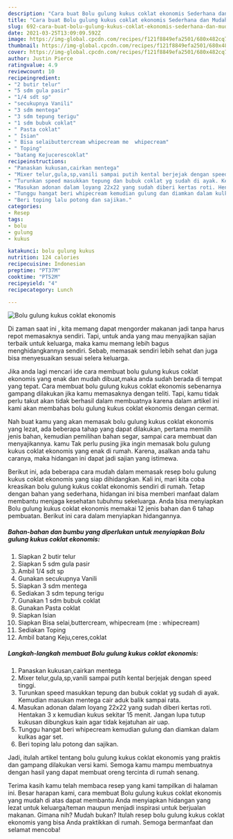```yaml
---
description: "Cara buat Bolu gulung kukus coklat ekonomis Sederhana dan Mudah Dibuat"
title: "Cara buat Bolu gulung kukus coklat ekonomis Sederhana dan Mudah Dibuat"
slug: 692-cara-buat-bolu-gulung-kukus-coklat-ekonomis-sederhana-dan-mudah-dibuat
date: 2021-03-25T13:09:09.592Z
image: https://img-global.cpcdn.com/recipes/f121f8849efa2501/680x482cq70/bolu-gulung-kukus-coklat-ekonomis-foto-resep-utama.jpg
thumbnail: https://img-global.cpcdn.com/recipes/f121f8849efa2501/680x482cq70/bolu-gulung-kukus-coklat-ekonomis-foto-resep-utama.jpg
cover: https://img-global.cpcdn.com/recipes/f121f8849efa2501/680x482cq70/bolu-gulung-kukus-coklat-ekonomis-foto-resep-utama.jpg
author: Justin Pierce
ratingvalue: 4.9
reviewcount: 10
recipeingredient:
- "2 butir telur"
- "5 sdm gula pasir"
- "1/4 sdt sp"
- "secukupnya Vanili"
- "3 sdm mentega"
- "3 sdm tepung terigu"
- "1 sdm bubuk coklat"
- " Pasta coklat"
- " Isian"
- " Bisa selaibuttercream whipecream me  whipecream"
- " Toping"
- "batang Kejucerescoklat"
recipeinstructions:
- "Panaskan kukusan,cairkan mentega"
- "Mixer telur,gula,sp,vanili sampai putih kental berjejak dengan speed tinggi."
- "Turunkan speed masukkan tepung dan bubuk coklat yg sudah di ayak. Kemudian masukan mentega cair aduk balik sampai rata."
- "Masukan adonan dalam loyang 22x22 yang sudah diberi kertas roti. Hentakan 3 x kemudian kukus sekitar 15 menit. Jangan lupa tutup kukusan dibungkus kain agar tidak kejatuhan air uap."
- "Tunggu hangat beri whipecream kemudian gulung dan diamkan dalam kulkas agar set."
- "Beri toping lalu potong dan sajikan."
categories:
- Resep
tags:
- bolu
- gulung
- kukus

katakunci: bolu gulung kukus 
nutrition: 124 calories
recipecuisine: Indonesian
preptime: "PT37M"
cooktime: "PT52M"
recipeyield: "4"
recipecategory: Lunch

---
```



![Bolu gulung kukus coklat ekonomis](https://img-global.cpcdn.com/recipes/f121f8849efa2501/680x482cq70/bolu-gulung-kukus-coklat-ekonomis-foto-resep-utama.jpg)

Di zaman  saat ini , kita memang dapat mengorder makanan jadi tanpa harus repot memasaknya sendiri. Tapi, untuk anda yang mau menyajikan sajian terbaik untuk keluarga, maka kamu memang lebih bagus menghidangkannya sendiri. Sebab, memasak sendiri lebih sehat dan juga bisa menyesuaikan sesuai selera keluarga.

Jika anda lagi mencari ide cara membuat bolu gulung kukus coklat ekonomis yang enak dan mudah dibuat,maka anda sudah berada di tempat yang tepat. Cara membuat bolu gulung kukus coklat ekonomis  sebenarnya gampang dilakukan jika kamu memasaknya dengan teliti. Tapi, kamu tidak perlu takut akan tidak berhasil dalam membuatnya 
karena dalam artikel ini kami akan membahas bolu gulung kukus coklat ekonomis dengan cermat.  



Nah buat kamu yang akan memasak bolu gulung kukus coklat ekonomis yang lezat, ada beberapa tahap yang dapat dilakukan, pertama memilih jenis bahan, kemudian pemilihan bahan segar, sampai cara membuat dan menyajikannya. kamu Tak perlu pusing jika ingin memasak bolu gulung kukus coklat ekonomis yang enak di rumah. Karena, asalkan anda  tahu caranya, maka hidangan ini dapat jadi sajian yang istimewa.

Berikut ini, ada beberapa cara mudah dalam memasak resep bolu gulung kukus coklat ekonomis yang siap dihidangkan. Kali ini, mari kita coba kreasikan bolu gulung kukus coklat ekonomis sendiri di rumah. Tetap dengan bahan yang sederhana, hidangan ini bisa memberi manfaat dalam membantu menjaga kesehatan tubuhmu sekeluarga. Anda bisa menyiapkan Bolu gulung kukus coklat ekonomis memakai 12 jenis bahan dan 6 tahap pembuatan. Berikut ini cara dalam menyiapkan hidangannya.

<!--inarticleads1-->

##### Bahan-bahan dan bumbu yang diperlukan untuk menyiapkan Bolu gulung kukus coklat ekonomis:

1. Siapkan 2 butir telur
1. Siapkan 5 sdm gula pasir
1. Ambil 1/4 sdt sp
1. Gunakan secukupnya Vanili
1. Siapkan 3 sdm mentega
1. Sediakan 3 sdm tepung terigu
1. Gunakan 1 sdm bubuk coklat
1. Gunakan  Pasta coklat
1. Siapkan  Isian
1. Siapkan  Bisa selai,buttercream, whipecream (me : whipecream)
1. Sediakan  Toping
1. Ambil batang Keju,ceres,coklat




<!--inarticleads2-->

##### Langkah-langkah membuat Bolu gulung kukus coklat ekonomis:

1. Panaskan kukusan,cairkan mentega
1. Mixer telur,gula,sp,vanili sampai putih kental berjejak dengan speed tinggi.
1. Turunkan speed masukkan tepung dan bubuk coklat yg sudah di ayak. Kemudian masukan mentega cair aduk balik sampai rata.
1. Masukan adonan dalam loyang 22x22 yang sudah diberi kertas roti. Hentakan 3 x kemudian kukus sekitar 15 menit. Jangan lupa tutup kukusan dibungkus kain agar tidak kejatuhan air uap.
1. Tunggu hangat beri whipecream kemudian gulung dan diamkan dalam kulkas agar set.
1. Beri toping lalu potong dan sajikan.




Jadi, itulah artikel tentang  bolu gulung kukus coklat ekonomis  yang praktis dan gampang dilakukan versi kami. Semoga kamu mampu membuatnya dengan hasil yang dapat membuat oreng tercinta di rumah senang. 

Terima kasih kamu telah membaca resep yang kami tampilkan di halaman ini. Besar harapan kami, cara membuat  Bolu gulung kukus coklat ekonomis yang mudah di atas dapat membantu Anda menyiapkan hidangan yang lezat untuk keluarga/teman maupun menjadi inspirasi untuk berjualan makanan. Gimana nih? Mudah bukan? Itulah resep bolu gulung kukus coklat ekonomis yang bisa Anda praktikkan di rumah. Semoga bermanfaat dan selamat mencoba!

